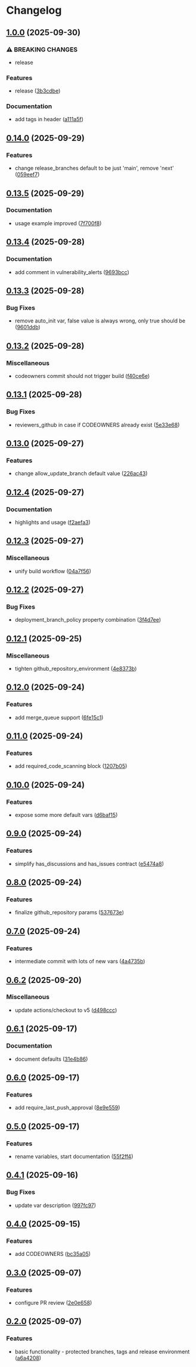 # Changelog

## [1.0.0](https://github.com/agilecustoms/terraform-github-repo/compare/v0.14.0...v1.0.0) (2025-09-30)

### ⚠ BREAKING CHANGES

* release

### Features

* release ([3b3cdbe](https://github.com/agilecustoms/terraform-github-repo/commit/3b3cdbe966a2528e0921803087fa76997113c387))

### Documentation

* add tags in header ([a111a5f](https://github.com/agilecustoms/terraform-github-repo/commit/a111a5f87f348ac2f143e3bdc3896645917d6e60))


## [0.14.0](https://github.com/agilecustoms/terraform-github-repo/compare/v0.13.5...v0.14.0) (2025-09-29)

### Features

* change release_branches default to be just 'main', remove 'next' ([059eef7](https://github.com/agilecustoms/terraform-github-repo/commit/059eef7a9bd53b8de09183da8f7317772ed2977a))


## [0.13.5](https://github.com/agilecustoms/terraform-github-repo/compare/v0.13.4...v0.13.5) (2025-09-29)

### Documentation

* usage example improved ([7f700f8](https://github.com/agilecustoms/terraform-github-repo/commit/7f700f850e19bf05a060919029c4ad1ceedbf728))


## [0.13.4](https://github.com/agilecustoms/terraform-github-repo/compare/v0.13.3...v0.13.4) (2025-09-28)

### Documentation

* add comment in vulnerability_alerts ([9693bcc](https://github.com/agilecustoms/terraform-github-repo/commit/9693bcc2a3d9050a141b03442d3688a42a1f2d54))


## [0.13.3](https://github.com/agilecustoms/terraform-github-repo/compare/v0.13.2...v0.13.3) (2025-09-28)

### Bug Fixes

* remove auto_init var, false value is always wrong, only true should be ([9601ddb](https://github.com/agilecustoms/terraform-github-repo/commit/9601ddbac30ea82032bc7a99a5e32430a18d737e))


## [0.13.2](https://github.com/agilecustoms/terraform-github-repo/compare/v0.13.1...v0.13.2) (2025-09-28)

### Miscellaneous

* codeowners commit should not trigger build ([f40ce6e](https://github.com/agilecustoms/terraform-github-repo/commit/f40ce6e9fb4a8607e8273add86c1509d6464560c))


## [0.13.1](https://github.com/agilecustoms/terraform-github-repo/compare/v0.13.0...v0.13.1) (2025-09-28)

### Bug Fixes

* reviewers_github in case if CODEOWNERS already exist ([5e33e68](https://github.com/agilecustoms/terraform-github-repo/commit/5e33e685c6a7d3b3d9e43eda5b0e5392d776edf9))


## [0.13.0](https://github.com/agilecustoms/terraform-github-repo/compare/v0.12.4...v0.13.0) (2025-09-27)

### Features

* change allow_update_branch default value ([226ac43](https://github.com/agilecustoms/terraform-github-repo/commit/226ac4317aa5109e629d90e4fe8ff58402f8f271))


## [0.12.4](https://github.com/agilecustoms/terraform-github-repo/compare/v0.12.3...v0.12.4) (2025-09-27)

### Documentation

* highlights and usage ([f2aefa3](https://github.com/agilecustoms/terraform-github-repo/commit/f2aefa31dfd0b5afe3100d383d28de39e745d995))


## [0.12.3](https://github.com/agilecustoms/terraform-github-repo/compare/v0.12.2...v0.12.3) (2025-09-27)

### Miscellaneous

* unify build workflow ([04a7f56](https://github.com/agilecustoms/terraform-github-repo/commit/04a7f56b294e60f79cc2ac155741a135676f8dba))


## [0.12.2](https://github.com/agilecustoms/terraform-github-repo/compare/v0.12.1...v0.12.2) (2025-09-27)

### Bug Fixes

* deployment_branch_policy property combination ([3f4d7ee](https://github.com/agilecustoms/terraform-github-repo/commit/3f4d7ee54f99fa99416a14b7d5a98c7fb620cffa))


## [0.12.1](https://github.com/agilecustoms/terraform-github-repo/compare/v0.12.0...v0.12.1) (2025-09-25)

### Miscellaneous

* tighten github_repository_environment ([4e8373b](https://github.com/agilecustoms/terraform-github-repo/commit/4e8373b3241407849a3751ad08d6e2f0c8fa43cc))


## [0.12.0](https://github.com/agilecustoms/terraform-github-repo/compare/v0.11.0...v0.12.0) (2025-09-24)

### Features

* add merge_queue support ([6fe15c1](https://github.com/agilecustoms/terraform-github-repo/commit/6fe15c1b8e6ec7b3b2bce31ae2ff89440cea811f))


## [0.11.0](https://github.com/agilecustoms/terraform-github-repo/compare/v0.10.0...v0.11.0) (2025-09-24)

### Features

* add required_code_scanning block ([1207b05](https://github.com/agilecustoms/terraform-github-repo/commit/1207b05e7dd065626f43dc18a77c4bc76da340b0))


## [0.10.0](https://github.com/agilecustoms/terraform-github-repo/compare/v0.9.0...v0.10.0) (2025-09-24)

### Features

* expose some more default vars ([d6baf15](https://github.com/agilecustoms/terraform-github-repo/commit/d6baf1569e590b1bb70db2c0288e5e70160f7894))


## [0.9.0](https://github.com/agilecustoms/terraform-github-repo/compare/v0.8.0...v0.9.0) (2025-09-24)

### Features

* simplify has_discussions and has_issues contract ([e5474a8](https://github.com/agilecustoms/terraform-github-repo/commit/e5474a884af110a5eaaaff5957f1203484f77eab))


## [0.8.0](https://github.com/agilecustoms/terraform-github-repo/compare/v0.7.0...v0.8.0) (2025-09-24)

### Features

* finalize github_repository params ([537673e](https://github.com/agilecustoms/terraform-github-repo/commit/537673e4b378d19947d337adb52d0c1dc8164573))


## [0.7.0](https://github.com/agilecustoms/terraform-github-repo/compare/v0.6.2...v0.7.0) (2025-09-24)

### Features

* intermediate commit with lots of new vars ([4a4735b](https://github.com/agilecustoms/terraform-github-repo/commit/4a4735b6de8bbcd2414f3c0fe42089d4865b2f8a))


## [0.6.2](https://github.com/agilecustoms/terraform-github-repo/compare/v0.6.1...v0.6.2) (2025-09-20)

### Miscellaneous

* update actions/checkout to v5 ([d498ccc](https://github.com/agilecustoms/terraform-github-repo/commit/d498cccf4708f2a6da8621dec63243bb6017afde))


## [0.6.1](https://github.com/agilecustoms/terraform-github-repo/compare/v0.6.0...v0.6.1) (2025-09-17)

### Documentation

* document defaults ([31e4b86](https://github.com/agilecustoms/terraform-github-repo/commit/31e4b86f7b7b17c8c841b1268f6dda4841ad6501))


## [0.6.0](https://github.com/agilecustoms/terraform-github-repo/compare/v0.5.0...v0.6.0) (2025-09-17)

### Features

* add require_last_push_approval ([8e9e559](https://github.com/agilecustoms/terraform-github-repo/commit/8e9e5599f96e096e9bd3e4cc2132c087b4be0270))


## [0.5.0](https://github.com/agilecustoms/terraform-github-repo/compare/v0.4.1...v0.5.0) (2025-09-17)

### Features

* rename variables, start documentation ([55f2ff4](https://github.com/agilecustoms/terraform-github-repo/commit/55f2ff458fb10e7560342e1c59f7cb7ad92dd30f))


## [0.4.1](https://github.com/agilecustoms/terraform-github-repo/compare/v0.4.0...v0.4.1) (2025-09-16)

### Bug Fixes

* update var description ([997fc97](https://github.com/agilecustoms/terraform-github-repo/commit/997fc97e8b59ec4ba6d7f289a75c1e200d41e669))


## [0.4.0](https://github.com/agilecustoms/terraform-github-repo/compare/v0.3.0...v0.4.0) (2025-09-15)

### Features

* add CODEOWNERS ([bc35a05](https://github.com/agilecustoms/terraform-github-repo/commit/bc35a055f2ca2677f700b6a5c0c2c545230fce60))


## [0.3.0](https://github.com/agilecustoms/terraform-github-repo/compare/v0.2.0...v0.3.0) (2025-09-07)

### Features

* configure PR review ([2e0e658](https://github.com/agilecustoms/terraform-github-repo/commit/2e0e65863fb2ea16d30f0037853cc7e1eaacd4cc))


## [0.2.0](https://github.com/agilecustoms/terraform-github-repo/compare/v0.1.0...v0.2.0) (2025-09-07)

### Features

* basic functionality - protected branches, tags and release environment ([a6a4208](https://github.com/agilecustoms/terraform-github-repo/commit/a6a420824170dceeab2fb02b483835dacf3d6748))